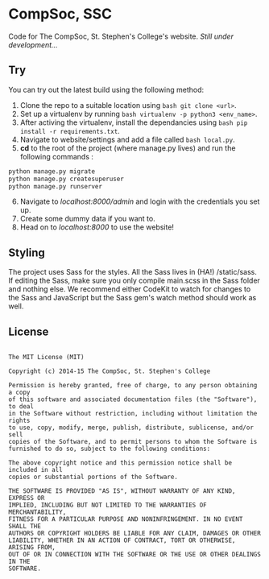 # CompSoc, SSC

Code for The CompSoc, St. Stephen's College's website. *Still under development...*

## Try

You can try out the latest build using the following method:

1. Clone the repo to a suitable location using ```bash git clone <url>```.
2. Set up a virtualenv by running ```bash virtualenv -p python3 <env_name>```.
3. After activing the virtualenv, install the dependancies using ```bash pip install -r requirements.txt```.
4. Navigate to website/settings and add a file called ```bash local.py```.
5. **cd** to the root of the project (where manage.py lives) and run the following commands :

```bash
python manage.py migrate
python manage.py createsuperuser
python manage.py runserver 
```

6. Navigate to *localhost:8000/admin* and login with the credentials you set up.
7. Create some dummy data if you want to.
8. Head on to *localhost:8000* to use the website!

## Styling

The project uses Sass for the styles. All the Sass lives in (HA!) /static/sass. If editing the Sass, make sure you only compile main.scss in the Sass folder and nothing else. We recommend either CodeKit to watch for changes to the Sass and JavaScript but the Sass gem's watch method should work as well.

## License

```text

The MIT License (MIT)

Copyright (c) 2014-15 The CompSoc, St. Stephen's College

Permission is hereby granted, free of charge, to any person obtaining a copy
of this software and associated documentation files (the "Software"), to deal
in the Software without restriction, including without limitation the rights
to use, copy, modify, merge, publish, distribute, sublicense, and/or sell
copies of the Software, and to permit persons to whom the Software is
furnished to do so, subject to the following conditions:

The above copyright notice and this permission notice shall be included in all
copies or substantial portions of the Software.

THE SOFTWARE IS PROVIDED "AS IS", WITHOUT WARRANTY OF ANY KIND, EXPRESS OR
IMPLIED, INCLUDING BUT NOT LIMITED TO THE WARRANTIES OF MERCHANTABILITY,
FITNESS FOR A PARTICULAR PURPOSE AND NONINFRINGEMENT. IN NO EVENT SHALL THE
AUTHORS OR COPYRIGHT HOLDERS BE LIABLE FOR ANY CLAIM, DAMAGES OR OTHER
LIABILITY, WHETHER IN AN ACTION OF CONTRACT, TORT OR OTHERWISE, ARISING FROM,
OUT OF OR IN CONNECTION WITH THE SOFTWARE OR THE USE OR OTHER DEALINGS IN THE
SOFTWARE.
```
